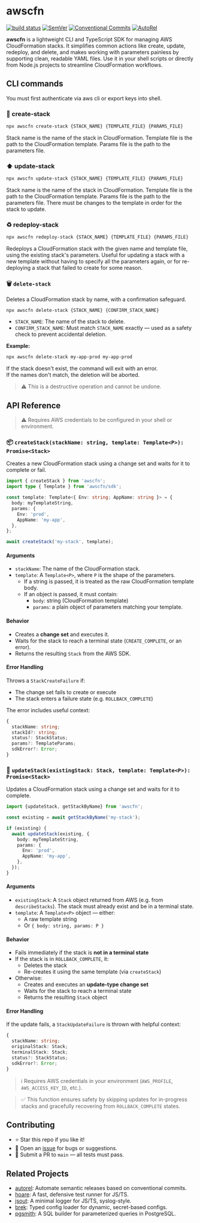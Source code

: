 # awscfn

[![build status](https://github.com/mhweiner/awscfn/actions/workflows/release.yml/badge.svg)](https://github.com/mhweiner/awscfn/actions)
[![SemVer](https://img.shields.io/badge/SemVer-2.0.0-blue)]()
[![Conventional Commits](https://img.shields.io/badge/Conventional%20Commits-1.0.0-yellow.svg)](https://conventionalcommits.org)
[![AutoRel](https://img.shields.io/badge/v2-AutoRel?label=AutoRel&labelColor=0ab5fc&color=grey&link=https%3A%2F%2Fgithub.com%2Fmhweiner%2Fautorel)](https://github.com/mhweiner/autorel)


**awscfn** is a lightweight CLI and TypeScript SDK for managing AWS CloudFormation stacks. It simplifies common actions like create, update, redeploy, and delete, and makes working with parameters painless by supporting clean, readable YAML files. Use it in your shell scripts or directly from Node.js projects to streamline CloudFormation workflows.

## CLI commands

You must first authenticate via aws cli or export keys into shell.

### 🚀 create-stack 

```bash
npx awscfn create-stack {STACK_NAME} {TEMPLATE_FILE} {PARAMS_FILE}
```

Stack name is the name of the stack in CloudFormation. Template file is the path to the CloudFormation template. Params file is the path to the parameters file.

### ⬆️ update-stack

```bash
npx awscfn update-stack {STACK_NAME} {TEMPLATE_FILE} {PARAMS_FILE}
```

Stack name is the name of the stack in CloudFormation. Template file is the path to the CloudFormation template. Params file is the path to the parameters file. There must be changes to the template in order for the stack to update.

### ♻️ redeploy-stack

```bash
npx awscfn redeploy-stack {STACK_NAME} {TEMPLATE_FILE} {PARAMS_FILE}
```

Redeploys a CloudFormation stack with the given name and template file, using the existing stack's parameters. Useful for updating a stack with a new template without having to specify all the parameters again, or for re-deploying a stack that failed to create for some reason.

### 🗑️ `delete-stack`

Deletes a CloudFormation stack by name, with a confirmation safeguard.

```bash
npx awscfn delete-stack {STACK_NAME} {CONFIRM_STACK_NAME}
```

- `STACK_NAME`: The name of the stack to delete.
- `CONFIRM_STACK_NAME`: Must match `STACK_NAME` exactly — used as a safety check to prevent accidental deletion.

**Example:**

```bash
npx awscfn delete-stack my-app-prod my-app-prod
```

If the stack doesn't exist, the command will exit with an error.  
If the names don't match, the deletion will be aborted.

> ⚠️ This is a destructive operation and cannot be undone.

## API Reference

> ⚠️ Requires AWS credentials to be configured in your shell or environment.

### 📦 `createStack(stackName: string, template: Template<P>): Promise<Stack>`

Creates a new CloudFormation stack using a change set and waits for it to complete or fail.

```ts
import { createStack } from 'awscfn';
import type { Template } from 'awscfn/sdk';

const template: Template<{ Env: string; AppName: string }> = {
  body: myTemplateString,
  params: {
    Env: 'prod',
    AppName: 'my-app',
  },
};

await createStack('my-stack', template);
```

#### Arguments

- `stackName`: The name of the CloudFormation stack.
- `template`: A `Template<P>`, where `P` is the shape of the parameters.
  - If a string is passed, it is treated as the raw CloudFormation template body.
  - If an object is passed, it must contain:
    - `body`: string (CloudFormation template)
    - `params`: a plain object of parameters matching your template.

#### Behavior

- Creates a **change set** and executes it.
- Waits for the stack to reach a terminal state (`CREATE_COMPLETE`, or an error).
- Returns the resulting `Stack` from the AWS SDK.

#### Error Handling

Throws a `StackCreateFailure` if:

- The change set fails to create or execute
- The stack enters a failure state (e.g. `ROLLBACK_COMPLETE`)

The error includes useful context:

```ts
{
  stackName: string;
  stackId?: string;
  status?: StackStatus;
  params?: TemplateParams;
  sdkError?: Error;
}
```

### 🔁 `updateStack(existingStack: Stack, template: Template<P>): Promise<Stack>`

Updates a CloudFormation stack using a change set and waits for it to complete.

```ts
import {updateStack, getStackByName} from 'awscfn';

const existing = await getStackByName('my-stack');

if (existing) {
  await updateStack(existing, {
    body: myTemplateString,
    params: {
      Env: 'prod',
      AppName: 'my-app',
    },
  });
}
```

#### Arguments

- `existingStack`: A `Stack` object returned from AWS (e.g. from `describeStacks`). The stack must already exist and be in a terminal state.
- `template`: A `Template<P>` object — either:
  - A raw template string
  - Or `{ body: string, params: P }`

#### Behavior

- Fails immediately if the stack is **not in a terminal state**
- If the stack is in `ROLLBACK_COMPLETE`, it:
  - Deletes the stack
  - Re-creates it using the same template (via `createStack`)
- Otherwise:
  - Creates and executes an **update-type change set**
  - Waits for the stack to reach a terminal state
  - Returns the resulting `Stack` object

#### Error Handling

If the update fails, a `StackUpdateFailure` is thrown with helpful context:

```ts
{
  stackName: string;
  originalStack: Stack;
  terminalStack: Stack;
  status?: StackStatus;
  sdkError?: Error;
}
```

> ℹ️ Requires AWS credentials in your environment (`AWS_PROFILE`, `AWS_ACCESS_KEY_ID`, etc.).

> ✅ This function ensures safety by skipping updates for in-progress stacks and gracefully recovering from `ROLLBACK_COMPLETE` states.

## Contributing

- ⭐ Star this repo if you like it!
- 🐛 Open an [issue](https://github.com/mhweiner/idkitx/issues) for bugs or suggestions.
- 🤝 Submit a PR to `main` — all tests must pass.

## Related Projects

- [autorel](https://github.com/mhweiner/autorel): Automate semantic releases based on conventional commits.
- [hoare](https://github.com/mhweiner/hoare): A fast, defensive test runner for JS/TS.
- [jsout](https://github.com/mhweiner/jsout): A minimal logger for JS/TS, syslog-style.
- [brek](https://github.com/mhweiner/brek): Typed config loader for dynamic, secret-based configs.
- [pgsmith](https://github.com/mhweiner/pgsmith): A SQL builder for parameterized queries in PostgreSQL.